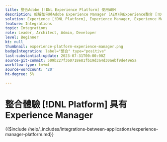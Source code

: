 ```yaml
---
title: 整合Adobe [!DNL Experience Platform] 使用AEM
description: 瞭解如何將Adobe Experience Manager (AEM)與Experience整合 [!DNL Platform].
solution: Experience [!DNL Platform], Experience Manager, Experience Manager Sites
feature: Integrations
topic: Integrations
role: Leader, Architect, Admin, Developer
level: Beginner
kt: null
thumbnail: experience-platform-experience-manager.png
badgeIntegration: label="整合" type="positive"
last-substantial-update: 2023-07-31T00:00:00Z
source-git-commit: 509b227f360718e81fb19d3a4d30aebf9de49e5a
workflow-type: tm+mt
source-wordcount: '20'
ht-degree: 5%

---
```



# 整合體驗 [!DNL Platform] 具有Experience Manager

{{$include /help/_includes/integrations-between-applications/experience-manager-platform.md}}
